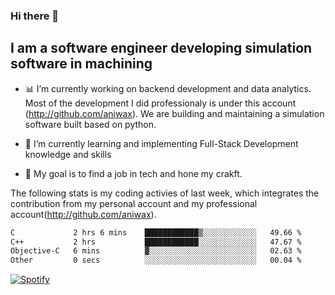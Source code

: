 ### Hi there 👋

## I am a software engineer developing simulation software in machining
- :bar_chart: I’m currently working on backend development and data analytics.
Most of the development I did professionaly is under this account (http://github.com/aniwax). We are building and maintaining a simulation software built based on python. 

- 🌱 I’m currently learning and implementing Full-Stack Development knowledge and skills
- :dart: My goal is to find a job in tech and hone my crakft.


<!--- [![shizzy's github stats](https://github-readme-stats.vercel.app/api?username=shirzartenwer)](https://github.com/anuraghazra/github-readme-stats) --->


The following stats is my coding activies of last week, which integrates the contribution from my personal account and my professional account(http://github.com/aniwax). 


 <!--START_SECTION:waka-->

```txt
C             2 hrs 6 mins    ████████████▒░░░░░░░░░░░░   49.66 %
C++           2 hrs           ████████████░░░░░░░░░░░░░   47.67 %
Objective-C   6 mins          ▓░░░░░░░░░░░░░░░░░░░░░░░░   02.63 %
Other         0 secs          ░░░░░░░░░░░░░░░░░░░░░░░░░   00.04 %
```

<!--END_SECTION:waka-->
[![Spotify](https://spotify-on-github-git-master.shirzartenwer.vercel.app/api/spotify)](https://open.spotify.com/user/21j6s322bjrhxlx67pyzkc4ki)
